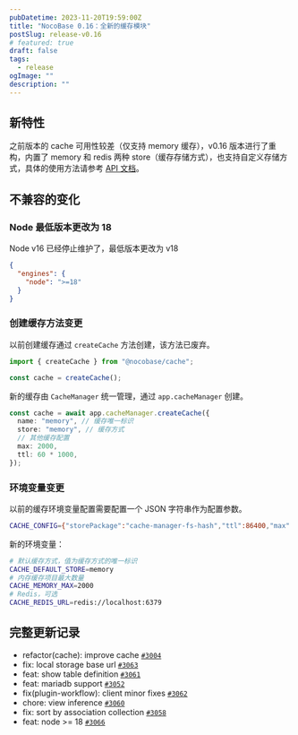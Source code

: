 ```yaml
---
pubDatetime: 2023-11-20T19:59:00Z
title: "NocoBase 0.16：全新的缓存模块"
postSlug: release-v0.16
# featured: true
draft: false
tags:
  - release
ogImage: ""
description: ""
---
```


## 新特性

之前版本的 cache 可用性较差（仅支持 memory 缓存），v0.16 版本进行了重构，内置了 memory 和 redis 两种 store（缓存存储方式），也支持自定义存储方式，具体的使用方法请参考 [API 文档](https://docs-cn.nocobase.com/api/cache/cache-manager)。

## 不兼容的变化

### Node 最低版本更改为 18

Node v16 已经停止维护了，最低版本更改为 v18

```json
{
  "engines": {
    "node": ">=18"
  }
}
```

### 创建缓存方法变更

以前创建缓存通过 `createCache` 方法创建，该方法已废弃。

```ts
import { createCache } from "@nocobase/cache";

const cache = createCache();
```

新的缓存由 `CacheManager` 统一管理，通过 `app.cacheManager` 创建。

```ts
const cache = await app.cacheManager.createCache({
  name: "memory", // 缓存唯一标识
  store: "memory", // 缓存方式
  // 其他缓存配置
  max: 2000,
  ttl: 60 * 1000,
});
```

### 环境变量变更

以前的缓存环境变量配置需要配置一个 JSON 字符串作为配置参数。

```bash
CACHE_CONFIG={"storePackage":"cache-manager-fs-hash","ttl":86400,"max":1000}
```

新的环境变量：

```bash
# 默认缓存方式，值为缓存方式的唯一标识
CACHE_DEFAULT_STORE=memory
# 内存缓存项目最大数量
CACHE_MEMORY_MAX=2000
# Redis，可选
CACHE_REDIS_URL=redis://localhost:6379
```

## 完整更新记录

- refactor(cache): improve cache [`#3004`](https://github.com/nocobase/nocobase/pull/3004)
- fix: local storage base url [`#3063`](https://github.com/nocobase/nocobase/pull/3063)
- feat: show table definition [`#3061`](https://github.com/nocobase/nocobase/pull/3061)
- feat: mariadb support [`#3052`](https://github.com/nocobase/nocobase/pull/3052)
- fix(plugin-workflow): client minor fixes [`#3062`](https://github.com/nocobase/nocobase/pull/3062)
- chore: view inference [`#3060`](https://github.com/nocobase/nocobase/pull/3060)
- fix: sort by association collection [`#3058`](https://github.com/nocobase/nocobase/pull/3058)
- feat: node &gt;= 18 [`#3066`](https://github.com/nocobase/nocobase/pull/3066)
